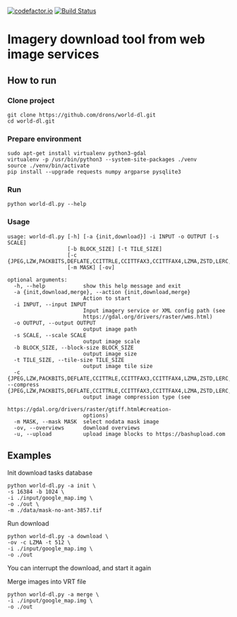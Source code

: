 [![codefactor.io](https://www.codefactor.io/repository/github/drons/world-dl/badge?style=flat-square)](https://www.codefactor.io/repository/github/drons/world-dl)
[![Build Status](https://ci.appveyor.com/api/projects/status/github/drons/world-dl?branch=master&svg=true)](https://ci.appveyor.com/project/drons/nbody/world-dl/master)
# Imagery download tool from web image services

## How to run

### Clone project
```
git clone https://github.com/drons/world-dl.git
cd world-dl.git
```

### Prepare environment
```
sudo apt-get install virtualenv python3-gdal
virtualenv -p /usr/bin/python3 --system-site-packages ./venv
source ./venv/bin/activate
pip install --upgrade requests numpy argparse pysqlite3
```

### Run

```
python world-dl.py --help
```

### Usage
```
usage: world-dl.py [-h] [-a {init,download}] -i INPUT -o OUTPUT [-s SCALE]
                   [-b BLOCK_SIZE] [-t TILE_SIZE]
                   [-c {JPEG,LZW,PACKBITS,DEFLATE,CCITTRLE,CCITTFAX3,CCITTFAX4,LZMA,ZSTD,LERC,LERC_DEFLATE,LERC_ZSTD,WEBP,NONE}]
                   [-m MASK] [-ov]

optional arguments:
  -h, --help            show this help message and exit
  -a {init,download,merge}, --action {init,download,merge}
                        Action to start
  -i INPUT, --input INPUT
                        Input imagery service or XML config path (see
                        https://gdal.org/drivers/raster/wms.html)
  -o OUTPUT, --output OUTPUT
                        output image path
  -s SCALE, --scale SCALE
                        output image scale
  -b BLOCK_SIZE, --block-size BLOCK_SIZE
                        output image size
  -t TILE_SIZE, --tile-size TILE_SIZE
                        output image tile size
  -c {JPEG,LZW,PACKBITS,DEFLATE,CCITTRLE,CCITTFAX3,CCITTFAX4,LZMA,ZSTD,LERC,LERC_DEFLATE,LERC_ZSTD,WEBP,NONE}, --compress {JPEG,LZW,PACKBITS,DEFLATE,CCITTRLE,CCITTFAX3,CCITTFAX4,LZMA,ZSTD,LERC,LERC_DEFLATE,LERC_ZSTD,WEBP,NONE}
                        output image compression type (see
                        https://gdal.org/drivers/raster/gtiff.html#creation-
                        options)
  -m MASK, --mask MASK  select nodata mask image
  -ov, --overviews      download overviews
  -u, --upload          upload image blocks to https://bashupload.com
```

## Examples

Init download tasks database
```
python world-dl.py -a init \
-s 16384 -b 1024 \
-i ./input/google_map.img \
-o ./out \
-m ./data/mask-no-ant-3857.tif
```

Run download
```
python world-dl.py -a download \
-ov -c LZMA -t 512 \
-i ./input/google_map.img \
-o ./out
````
You can interrupt the download, and start it again

Merge images into VRT file
```
python world-dl.py -a merge \
-i ./input/google_map.img \
-o ./out
````
